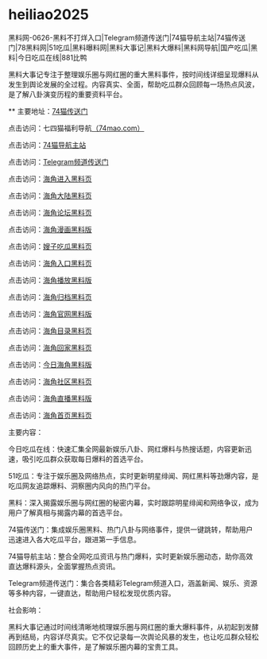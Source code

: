 # heiliao2025
黑料网-0626-黑料不打烊入口|Telegram频道传送门|74猫导航主站|74猫传送门|78黑料网|51吃瓜|黑料曝料网|黑料大事记|黑料大爆料|黑料网导航|国产吃瓜|黑料|今日吃瓜在线|881比鸭

黑料大事记专注于整理娱乐圈与网红圈的重大黑料事件，按时间线详细呈现爆料从发生到舆论发展的全过程。内容真实、全面，帮助吃瓜群众回顾每一场热点风波，是了解八卦演变历程的重要资料平台。

** 主要地址：<a href="https://74mao.com/">74猫传送门</a>

点击访问：七四猫福利导航<a href="https://74mao.com/">（74mao.com）</a>

点击访问：<a href="https://74mao.com/">74猫导航主站</a>

点击访问：<a href="https://74mao.com/">Telegram频道传送门</a>

点击访问：<a href="https://hj-923.pages.dev/">海角进入黑料页</a>  

点击访问：<a href="https://hj-924.pages.dev/">海角大陆黑料页</a>  

点击访问：<a href="https://hj-925.pages.dev/">海角论坛黑料页</a>  

点击访问：<a href="https://hj-926.pages.dev/">海角漫画黑料版</a>  

点击访问：<a href="https://hj-927.pages.dev/">嫂子吃瓜黑料页</a>  

点击访问：<a href="https://hj-928.pages.dev/">海角入口黑料页</a>  

点击访问：<a href="https://hj-929.pages.dev/">海角播放黑料版</a>  

点击访问：<a href="https://hj-930.pages.dev/">海角归档黑料页</a>  

点击访问：<a href="https://hj-777.pages.dev/">海角官网黑料版</a>  

点击访问：<a href="https://hj-786.pages.dev/">海角目录黑料页</a>  

点击访问：<a href="https://hj-918.pages.dev/">海角回家黑料页</a>  

点击访问：<a href="https://hj-919.pages.dev/">今日海角黑料版</a>  

点击访问：<a href="https://hj-920.pages.dev/">海角社区黑料页</a>  

点击访问：<a href="https://hj-921.pages.dev/">海角直播黑料版</a>  

点击访问：<a href="https://hj-922.pages.dev/">海角首页黑料页</a>  

主要内容：

今日吃瓜在线：快速汇集全网最新娱乐八卦、网红爆料与热搜话题，内容更新迅速，吸引吃瓜群众获取每日爆料的首选平台。

51吃瓜：专注于娱乐圈及网络热点，实时更新明星绯闻、网红黑料等劲爆内容，是吃瓜网友追踪爆料、洞察圈内风向的热门平台。

黑料：深入揭露娱乐圈与网红圈的秘密内幕，实时跟踪明星绯闻和网络争议，成为用户了解真相与揭露内幕的首选平台。

74猫传送门：集成娱乐圈黑料、热门八卦与网络事件，提供一键跳转，帮助用户迅速进入各大吃瓜平台，跟进第一手信息。

74猫导航主站：整合全网吃瓜资讯与热门爆料，实时更新娱乐圈动态，助你高效直达爆料源头，全面掌握热点资讯。

Telegram频道传送门：集合各类精彩Telegram频道入口，涵盖新闻、娱乐、资源等多种内容，一键直达，帮助用户轻松发现优质内容。

社会影响：

黑料大事记通过时间线清晰地梳理娱乐圈与网红圈的重大爆料事件，从初起到发酵再到结局，内容详尽真实。它不仅记录每一次舆论风暴的发生，也让吃瓜群众轻松回顾历史上的重大事件，是了解娱乐圈内幕的宝贵工具。

<span style="display:none;">[Canonical link](https://github.com/viv20250626/viv2）</span>
